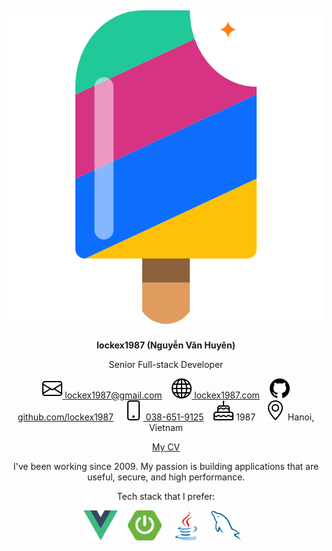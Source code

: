 <div align="center">

<h2><img src="images/logo.svg" /></h2>

**lockex1987 (Nguyễn Văn Huyên)**

Senior Full-stack Developer

[![mail](icons/envelope.svg) lockex1987@gmail.com](mailto:lockex1987@gmail.com)&nbsp;&nbsp;&nbsp;
[![website](icons/globe.svg) lockex1987.com](https://lockex1987.com/)&nbsp;&nbsp;&nbsp;
[![github](icons/github.svg) github.com/lockex1987](https://github.com/lockex1987)&nbsp;&nbsp;&nbsp;
[![phone](icons/bi-phone.svg) 038-651-9125](tel:0386519125)&nbsp;&nbsp;&nbsp;
![cake](icons/bi-cake.svg) 1987&nbsp;&nbsp;&nbsp;
![geo](icons/bi-geo-alt.svg) Hanoi, Vietnam

[My CV](https://static.lockex1987.com/cv/cv-v2.pdf)

I've been working since 2009. My passion is building applications that are useful, secure, and high performance.

Tech stack that I prefer:

<img src="technologies/vue.svg" height="48" />&nbsp;&nbsp;&nbsp;
<img src="technologies/spring-boot.svg" height="48" />&nbsp;&nbsp;&nbsp;
<img src="technologies/java.svg" height="48" />&nbsp;&nbsp;&nbsp;
<img src="technologies/mysql.svg" height="48" />&nbsp;&nbsp;&nbsp;

</div>